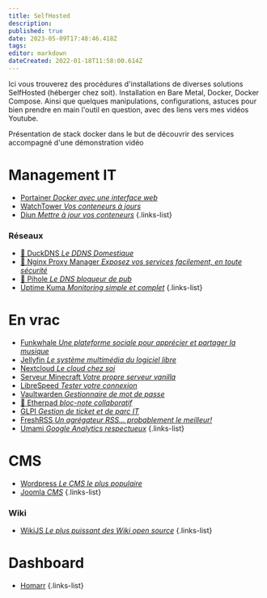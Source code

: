 ```yaml
---
title: SelfHosted
description: 
published: true
date: 2023-05-09T17:48:46.418Z
tags: 
editor: markdown
dateCreated: 2022-01-18T11:58:00.614Z
---
```


Ici vous trouverez des procédures d'installations de diverses solutions SelfHosted (héberger chez soit). Installation en Bare Metal, Docker, Docker Compose. Ainsi que quelques manipulations, configurations, astuces pour bien prendre en main l'outil en question, avec des liens vers mes vidéos Youtube.

Présentation de stack docker dans le but de découvrir des services accompagné d'une démonstration vidéo

# Management IT
- [Portainer *Docker avec une interface web*](/SelfHosted/Portainer)
- [WatchTower *Vos conteneurs à jours*](/SelfHosted/WatchTower)
- [Diun *Mettre à jour vos conteneurs*](/SelfHosted/diun)
{.links-list}
### Réseaux
- [:link: DuckDNS *Le DDNS Domestique*](https://zatoufly.fr/deployer-duckdns-avec-docker)
- [:link: Nginx Proxy Manager *Exposez vos services facilement, en toute sécurité*](https://zatoufly.fr/installer-nginx-proxy-manager-auto-heberger-vos-services/)
- [:link: Pihole *Le DNS bloqueur de pub*](https://zatoufly.fr/deployer-pihole-avec-docker/)
- [Uptime Kuma *Monitoring simple et complet*](/SelfHosted/Uptime-Kuma)
{.links-list}

# En vrac
- [Funkwhale *Une plateforme sociale pour apprécier et partager la musique*](/SelfHosted/Funkwhale)
- [Jellyfin *Le système multimédia du logiciel libre*](/SelfHosted/Jellyfin)
- [Nextcloud *Le cloud chez soi*](/SelfHosted/Nextcloud)
- [Serveur Minecraft *Votre propre serveur vanilla*](/SelfHosted/Serveur-Minecraft)
- [LibreSpeed *Tester votre connexion*](/SelfHosted/LibreSpeed)
- [Vaultwarden *Gestionnaire de mot de passe*](/SelfHosted/vaultwarden)
- [:link: Etherpad *bloc-note collaboratif*](https://zatoufly.fr/installer-etherpad-avec-docker-bloc-note-sur-le-web/)
- [GLPI *Gestion de ticket et de parc IT*](/SelfHosted/GLPI)
- [FreshRSS *Un agrégateur RSS... probablement le meilleur!*](/SelfHosted/FreshRSS)
- [Umami *Google Analytics respectueux*](/SelfHosted/umami)
{.links-list}

# CMS
- [Wordpress *Le CMS le plus populaire*](/SelfHosted/Wordpress)
- [Joomla *CMS*](/SelfHosted/Joomla)
{.links-list}
### Wiki
- [WikiJS *Le plus puissant des Wiki open source*](/SelfHosted/WikiJS)
{.links-list}

# Dashboard
- [Homarr](/SelfHosted/Homarr)
{.links-list}